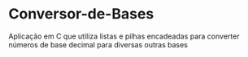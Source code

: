 # Conversor-de-Bases
Aplicação em C que utiliza listas e pilhas encadeadas para converter números de base decimal para diversas outras bases
